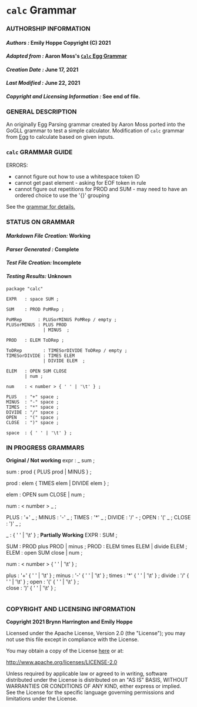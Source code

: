 # **`calc` Grammar**

### **AUTHORSHIP INFORMATION**
#### *Authors :* Emily Hoppe Copyright (C) 2021
#### *Adapted from :* Aaron Moss's [`Calc` Egg Grammar](https://github.com/bruceiv/egg/blob/deriv/grammars/Calc.egg)
#### *Creation Date :* June 17, 2021 
#### *Last Modified :* June 22, 2021
#### *Copyright and Licensing Information :* See end of file.

###  **GENERAL DESCRIPTION**
An originally Egg Parsing grammar created by Aaron Moss ported into the GoGLL grammar to test a simple calculator. Modification of `calc` grammar from [Egg](https://github.com/bruceiv/egg/blob/deriv/grammars/Calc.egg) to calculate based on given inputs.

### **`calc` GRAMMAR GUIDE**
ERRORS:
- cannot figure out how to use a whitespace token ID 
- cannot get past element - asking for EOF token in rule
- cannot figure out repetitions for PROD and SUM
       - may need to have an ordered choice to use the '{}' grouping 

See the [grammar for details.](../../gogll.md)

### **STATUS ON GRAMMAR**
#### *Markdown File Creation:* Working 
#### *Parser Generated :* Complete
#### *Test File Creation:* Incomplete
#### *Testing Results:* Unknown
```
package "calc"

EXPR   : space SUM ;

SUM    : PROD PoMRep ;

PoMRep      : PLUSorMINUS PoMRep / empty ;
PLUSorMINUS : PLUS PROD 
              | MINUS  ;

PROD   : ELEM ToDRep ;

ToDRep        : TIMESorDIVIDE ToDRep / empty ;
TIMESorDIVIDE : TIMES ELEM 
              | DIVIDE ELEM  ;
              
ELEM   : OPEN SUM CLOSE 
       | num ;

num    : < number > { ' ' | '\t' } ;

PLUS   : "+" space ;
MINUS  : "-" space ;
TIMES  : "*" space ;
DIVIDE : "/" space ;
OPEN   : "(" space ;        
CLOSE  : ")" space ;

space  : { ' ' | '\t' } ;
```
### **IN PROGRESS GRAMMARS**
**Original / Not working**
expr :  _ sum ;

sum  : prod { PLUS prod | MINUS } ;

prod : elem { TIMES elem | DIVIDE elem } ;

elem : OPEN sum CLOSE | num ;

num  :  < number > _ ;

PLUS   : '+' _ ;
MINUS  : '-' _ ;
TIMES  : '*' _ ; 
DIVIDE : '/' - ;
OPEN   : '(' _ ; 
CLOSE  : ')' _ ;

_      : { ' ' | '\t' } ;
**Partially Working**
EXPR   : SUM ;

SUM    : PROD plus PROD | minus  ;
PROD   : ELEM times ELEM | divide ELEM  ;
ELEM   : open SUM close | num ;

num    : < number > { ' ' | '\t' } ;

plus   : '+' { ' ' | '\t' } ;
minus  : '-' { ' ' | '\t' } ;
times  : '*' { ' ' | '\t' } ;
divide : '/' { ' ' | '\t' } ;
open   : '(' { ' ' | '\t' } ;        
close  : ')' { ' ' | '\t' } ;
#
### **COPYRIGHT AND LICENSING INFORMATION**
**Copyright 2021 Brynn Harrington and Emily Hoppe**

Licensed under the Apache License, Version 2.0 (the "License"); you may not use this file except in compliance with the License.

You may obtain a copy of the License [here](http://www.apache.org/licenses/LICENSE-2.0) or at:

http://www.apache.org/licenses/LICENSE-2.0

Unless required by applicable law or agreed to in writing, software distributed under the License is distributed on an "AS IS" BASIS, WITHOUT WARRANTIES OR CONDITIONS OF ANY KIND, either express or implied. See the License for the specific language governing permissions and limitations under the License.